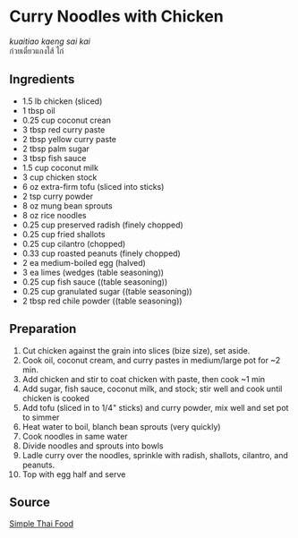 # Curry Noodles with Chicken

_kuaitiao kaeng sai kai_  
ก๋วยเตี๋ยวแกงไส้ ไก่

## Ingredients

- 1.5 lb chicken (sliced)
- 1 tbsp oil
- 0.25 cup coconut crean
- 3 tbsp red curry paste
- 2 tbsp yellow curry paste
- 2 tbsp palm sugar
- 3 tbsp fish sauce
- 1.5 cup coconut milk
- 3 cup chicken stock
- 6 oz extra-firm tofu (sliced into sticks)
- 2 tsp curry powder
- 8 oz mung bean sprouts
- 8 oz rice noodles
- 0.25 cup preserved radish (finely chopped)
- 0.25 cup fried shallots
- 0.25 cup cilantro (chopped)
- 0.33 cup roasted peanuts (finely chopped)
- 2 ea medium-boiled egg (halved)
- 3 ea limes (wedges (table seasoning))
- 0.25 cup fish sauce ((table seasoning))
- 0.25 cup granulated sugar ((table seasoning))
- 2 tbsp red chile powder ((table seasoning))

## Preparation

1. Cut chicken against the grain into slices (bize size), set aside.
1. Cook oil, coconut cream, and curry pastes in medium/large pot for ~2 min.
1. Add chicken and stir to coat chicken with paste, then cook ~1 min
1. Add sugar, fish sauce, coconut milk, and stock; stir well and cook until chicken is cooked
1. Add tofu (sliced in to 1/4" sticks) and curry powder, mix well and set pot to simmer
1. Heat water to boil, blanch bean sprouts (very quickly)
1. Cook noodles in same water
1. Divide noodles and sprouts into bowls
1. Ladle curry over the noodles, sprinkle with radish, shallots, cilantro, and peanuts.
1. Top with egg half and serve

## Source

[Simple Thai Food](https://www.goodreads.com/book/show/18142451-simple-thai-food)
